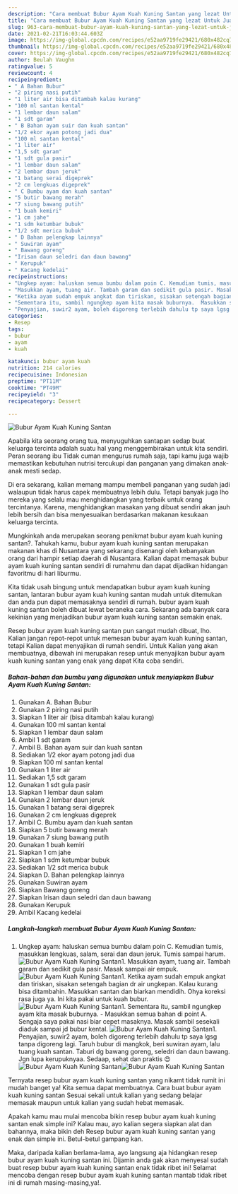 ```yaml
---
description: "Cara membuat Bubur Ayam Kuah Kuning Santan yang lezat Untuk Jualan"
title: "Cara membuat Bubur Ayam Kuah Kuning Santan yang lezat Untuk Jualan"
slug: 963-cara-membuat-bubur-ayam-kuah-kuning-santan-yang-lezat-untuk-jualan
date: 2021-02-21T16:03:44.603Z
image: https://img-global.cpcdn.com/recipes/e52aa9719fe29421/680x482cq70/bubur-ayam-kuah-kuning-santan-foto-resep-utama.jpg
thumbnail: https://img-global.cpcdn.com/recipes/e52aa9719fe29421/680x482cq70/bubur-ayam-kuah-kuning-santan-foto-resep-utama.jpg
cover: https://img-global.cpcdn.com/recipes/e52aa9719fe29421/680x482cq70/bubur-ayam-kuah-kuning-santan-foto-resep-utama.jpg
author: Beulah Vaughn
ratingvalue: 5
reviewcount: 4
recipeingredient:
- " A Bahan Bubur"
- "2 piring nasi putih"
- "1 liter air bisa ditambah kalau kurang"
- "100 ml santan kental"
- "1 lembar daun salam"
- "1 sdt garam"
- " B Bahan ayam suir dan kuah santan"
- "1/2 ekor ayam potong jadi dua"
- "100 ml santan kental"
- "1 liter air"
- "1,5 sdt garam"
- "1 sdt gula pasir"
- "1 lembar daun salam"
- "2 lembar daun jeruk"
- "1 batang serai digeprek"
- "2 cm lengkuas digeprek"
- " C Bumbu ayam dan kuah santan"
- "5 butir bawang merah"
- "7 siung bawang putih"
- "1 buah kemiri"
- "1 cm jahe"
- "1 sdm ketumbar bubuk"
- "1/2 sdt merica bubuk"
- " D Bahan pelengkap lainnya"
- " Suwiran ayam"
- " Bawang goreng"
- "Irisan daun seledri dan daun bawang"
- " Kerupuk"
- " Kacang kedelai"
recipeinstructions:
- "Ungkep ayam: haluskan semua bumbu dalam poin C. Kemudian tumis, masukkan lengkuas, salam, serai dan daun jeruk. Tumis sampai harum."
- "Masukkan ayam, tuang air. Tambah garam dan sedikit gula pasir. Masak sampai air empuk."
- "Ketika ayam sudah empuk angkat dan tiriskan, sisakan setengah bagian dr air ungkepan. Kalau kurang bisa ditambahin. Masukkan santan dan biarkan mendidih. Ohya koreksi rasa juga ya. Ini kita pakai untuk kuah bubur."
- "Sementara itu, sambil ngungkep ayam kita masak buburnya.  Masukkan semua bahan di point A. Sengaja saya pakai nasi biar cepet masaknya. Masak sambil sesekali diaduk sampai jd bubur kental."
- "Penyajian, suwir2 ayam, boleh digoreng terlebih dahulu tp saya lgsg tanpa digoreng lagi. Taruh bubur di mangkok, beri suwiran ayam, lalu tuang kuah santan. Taburi dg bawang goreng, seledri dan daun bawang. Jgn lupa kerupuknyaa. Sedaap, sehat dan praktis 😍"
categories:
- Resep
tags:
- bubur
- ayam
- kuah

katakunci: bubur ayam kuah 
nutrition: 214 calories
recipecuisine: Indonesian
preptime: "PT11M"
cooktime: "PT49M"
recipeyield: "3"
recipecategory: Dessert

---
```



![Bubur Ayam Kuah Kuning Santan](https://img-global.cpcdn.com/recipes/e52aa9719fe29421/680x482cq70/bubur-ayam-kuah-kuning-santan-foto-resep-utama.jpg)

Apabila kita seorang orang tua, menyuguhkan santapan sedap buat keluarga tercinta adalah suatu hal yang menggembirakan untuk kita sendiri. Peran seorang ibu Tidak cuman mengurus rumah saja, tapi kamu juga wajib memastikan kebutuhan nutrisi tercukupi dan panganan yang dimakan anak-anak mesti sedap.

Di era  sekarang, kalian memang mampu membeli panganan yang sudah jadi walaupun tidak harus capek membuatnya lebih dulu. Tetapi banyak juga lho mereka yang selalu mau menghidangkan yang terbaik untuk orang tercintanya. Karena, menghidangkan masakan yang dibuat sendiri akan jauh lebih bersih dan bisa menyesuaikan berdasarkan makanan kesukaan keluarga tercinta. 



Mungkinkah anda merupakan seorang penikmat bubur ayam kuah kuning santan?. Tahukah kamu, bubur ayam kuah kuning santan merupakan makanan khas di Nusantara yang sekarang disenangi oleh kebanyakan orang dari hampir setiap daerah di Nusantara. Kalian dapat memasak bubur ayam kuah kuning santan sendiri di rumahmu dan dapat dijadikan hidangan favoritmu di hari liburmu.

Kita tidak usah bingung untuk mendapatkan bubur ayam kuah kuning santan, lantaran bubur ayam kuah kuning santan mudah untuk ditemukan dan anda pun dapat memasaknya sendiri di rumah. bubur ayam kuah kuning santan boleh dibuat lewat beraneka cara. Sekarang ada banyak cara kekinian yang menjadikan bubur ayam kuah kuning santan semakin enak.

Resep bubur ayam kuah kuning santan pun sangat mudah dibuat, lho. Kalian jangan repot-repot untuk memesan bubur ayam kuah kuning santan, tetapi Kalian dapat menyajikan di rumah sendiri. Untuk Kalian yang akan membuatnya, dibawah ini merupakan resep untuk menyajikan bubur ayam kuah kuning santan yang enak yang dapat Kita coba sendiri.

<!--inarticleads1-->

##### Bahan-bahan dan bumbu yang digunakan untuk menyiapkan Bubur Ayam Kuah Kuning Santan:

1. Gunakan  A. Bahan Bubur
1. Gunakan 2 piring nasi putih
1. Siapkan 1 liter air (bisa ditambah kalau kurang)
1. Gunakan 100 ml santan kental
1. Siapkan 1 lembar daun salam
1. Ambil 1 sdt garam
1. Ambil  B. Bahan ayam suir dan kuah santan
1. Sediakan 1/2 ekor ayam potong jadi dua
1. Siapkan 100 ml santan kental
1. Gunakan 1 liter air
1. Sediakan 1,5 sdt garam
1. Gunakan 1 sdt gula pasir
1. Siapkan 1 lembar daun salam
1. Gunakan 2 lembar daun jeruk
1. Gunakan 1 batang serai digeprek
1. Gunakan 2 cm lengkuas digeprek
1. Ambil  C. Bumbu ayam dan kuah santan
1. Siapkan 5 butir bawang merah
1. Gunakan 7 siung bawang putih
1. Gunakan 1 buah kemiri
1. Siapkan 1 cm jahe
1. Siapkan 1 sdm ketumbar bubuk
1. Sediakan 1/2 sdt merica bubuk
1. Siapkan  D. Bahan pelengkap lainnya
1. Gunakan  Suwiran ayam
1. Siapkan  Bawang goreng
1. Siapkan Irisan daun seledri dan daun bawang
1. Gunakan  Kerupuk
1. Ambil  Kacang kedelai




<!--inarticleads2-->

##### Langkah-langkah membuat Bubur Ayam Kuah Kuning Santan:

1. Ungkep ayam: haluskan semua bumbu dalam poin C. Kemudian tumis, masukkan lengkuas, salam, serai dan daun jeruk. Tumis sampai harum.
<img src="//assets-global.cpcdn.com/assets/icons/button_play-2c75c40dde080a61004c1f40b05d8f140eaff45d7e9e6481dc71c63d2e7c4909.png" alt="Bubur Ayam Kuah Kuning Santan">1. Masukkan ayam, tuang air. Tambah garam dan sedikit gula pasir. Masak sampai air empuk.
<img src="//assets-global.cpcdn.com/assets/icons/button_play-2c75c40dde080a61004c1f40b05d8f140eaff45d7e9e6481dc71c63d2e7c4909.png" alt="Bubur Ayam Kuah Kuning Santan">1. Ketika ayam sudah empuk angkat dan tiriskan, sisakan setengah bagian dr air ungkepan. Kalau kurang bisa ditambahin. Masukkan santan dan biarkan mendidih. Ohya koreksi rasa juga ya. Ini kita pakai untuk kuah bubur.
<img src="//assets-global.cpcdn.com/assets/icons/button_play-2c75c40dde080a61004c1f40b05d8f140eaff45d7e9e6481dc71c63d2e7c4909.png" alt="Bubur Ayam Kuah Kuning Santan">1. Sementara itu, sambil ngungkep ayam kita masak buburnya.  - Masukkan semua bahan di point A. Sengaja saya pakai nasi biar cepet masaknya. Masak sambil sesekali diaduk sampai jd bubur kental.
<img src="//assets-global.cpcdn.com/assets/icons/button_play-2c75c40dde080a61004c1f40b05d8f140eaff45d7e9e6481dc71c63d2e7c4909.png" alt="Bubur Ayam Kuah Kuning Santan">1. Penyajian, suwir2 ayam, boleh digoreng terlebih dahulu tp saya lgsg tanpa digoreng lagi. Taruh bubur di mangkok, beri suwiran ayam, lalu tuang kuah santan. Taburi dg bawang goreng, seledri dan daun bawang. Jgn lupa kerupuknyaa. Sedaap, sehat dan praktis 😍
<img src="//assets-global.cpcdn.com/assets/icons/button_play-2c75c40dde080a61004c1f40b05d8f140eaff45d7e9e6481dc71c63d2e7c4909.png" alt="Bubur Ayam Kuah Kuning Santan"><img src="//assets-global.cpcdn.com/assets/icons/button_play-2c75c40dde080a61004c1f40b05d8f140eaff45d7e9e6481dc71c63d2e7c4909.png" alt="Bubur Ayam Kuah Kuning Santan">



Ternyata resep bubur ayam kuah kuning santan yang nikamt tidak rumit ini mudah banget ya! Kita semua dapat membuatnya. Cara buat bubur ayam kuah kuning santan Sesuai sekali untuk kalian yang sedang belajar memasak maupun untuk kalian yang sudah hebat memasak.

Apakah kamu mau mulai mencoba bikin resep bubur ayam kuah kuning santan enak simple ini? Kalau mau, ayo kalian segera siapkan alat dan bahannya, maka bikin deh Resep bubur ayam kuah kuning santan yang enak dan simple ini. Betul-betul gampang kan. 

Maka, daripada kalian berlama-lama, ayo langsung aja hidangkan resep bubur ayam kuah kuning santan ini. Dijamin anda gak akan menyesal sudah buat resep bubur ayam kuah kuning santan enak tidak ribet ini! Selamat mencoba dengan resep bubur ayam kuah kuning santan mantab tidak ribet ini di rumah masing-masing,ya!.

